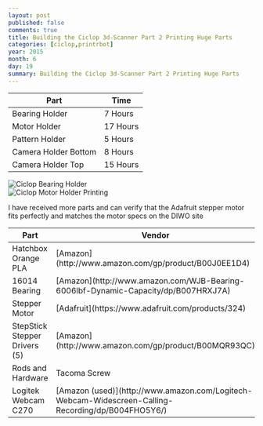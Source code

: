 ```yaml
---
layout: post
published: false
comments: true
title: Building the Ciclop 3d-Scanner Part 2 Printing Huge Parts
categories: [ciclop,printrbot]
year: 2015
month: 6
day: 19
summary: Building the Ciclop 3d-Scanner Part 2 Printing Huge Parts
---
```


<div class="table-responsive">
  <table class="table">
    <thead>
      <tr>
        <th>Part</th>
        <th>Time</th>
      </tr>
    </thead>
    <tbody>
      <tr>
        <td>Bearing Holder</td>
        <td>7 Hours</td>
      </tr>
      <tr>
        <td>Motor Holder</td>
        <td>17 Hours</td>
      </tr>
      <tr>
        <td>Pattern Holder</td>
        <td>5 Hours</td>
      </tr>
      <tr>
        <td>Camera Holder Bottom</td>
        <td>8 Hours</td>
      </tr>
      <tr>
        <td>Camera Holder Top</td>
        <td>15 Hours</td>
      </tr>
    </tbody>
  </table>
</div>

<div class="row">
  <div class="col-md-6">
    <img alt="Ciclop Bearing Holder" src="http://garthvh.com/assets/img/ciclop/ciclop_bearing_holder.jpg" class="img-responsive img-rounded" />
  </div>
  <div class="col-md-6">
    <img alt="Ciclop Motor Holder Printing" src="http://garthvh.com/assets/img/ciclop/ciclop_motor_holder_printing.jpg" class="img-responsive img-rounded" />
  </div>
</div>

I have received more parts and can verify that the Adafruit stepper motor fits perfectly and matches the motor specs on the DIWO site

<div class="table-responsive">
  <table class="table">
    <thead>
      <tr>
        <th>Part</th>
        <th>Vendor</th>
        <th>Cost</th>
      </tr>
    </thead>
    <tbody>
      <tr>
        <td>Hatchbox Orange PLA</td>
        <td>[Amazon](http://www.amazon.com/gp/product/B00J0EE1D4)</td>
        <td class="text-left">$21.90</td>
      </tr>
      <tr>
        <td>16014 Bearing</td>
        <td>[Amazon](http://www.amazon.com/WJB-Bearing-6006lbf-Dynamic-Capacity/dp/B007HRXJ7A)</td>
        <td class="text-left">$19.70</td>
      </tr>
      <tr>
        <td>Stepper Motor</td>
        <td>[Adafruit](https://www.adafruit.com/products/324)</td>
        <td class="text-left">$14.00</td>
      </tr>
      <tr>
        <td>StepStick Stepper Drivers (5)</td>
        <td>[Amazon](http://www.amazon.com/gp/product/B00MQR93QC)</td>
        <td class="text-left">$9.25</td>
      </tr>
      <tr>
        <td>Rods and Hardware</td>
        <td>Tacoma Screw</td>
        <td class="text-left">$53.27</td>
      </tr>
      <tr>
        <td>Logitek Webcam C270</td>
        <td>[Amazon (used)](http://www.amazon.com/Logitech-Webcam-Widescreen-Calling-Recording/dp/B004FHO5Y6/)</td>
        <td class="text-left">$15.90</td>
      </tr>
    </tbody>
  </table>
</div>

